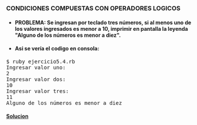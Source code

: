 ### CONDICIONES COMPUESTAS CON OPERADORES LOGICOS

* #### PROBLEMA: Se ingresan por teclado tres números, si al menos uno de los valores ingresados es menor a 10, imprimir en pantalla la leyenda "Alguno de los números es menor a diez".



* #### Asi se vería el codigo en consola:

<pre>
$ ruby ejercicio5.4.rb
Ingresar valor uno: 
2
Ingresar valor dos: 
10
Ingresar valor tres: 
11
Alguno de los números es menor a diez
</pre>

#### [Solucion][15]
[15]:/Ejercicio5.4/ejercicio5.4.rb